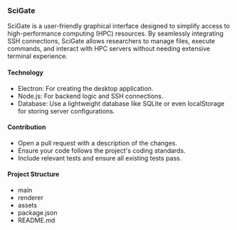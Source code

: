 ### SciGate
SciGate is a user-friendly graphical interface designed to simplify access to high-performance computing (HPC) resources. By seamlessly integrating SSH connections, SciGate allows researchers to manage files, execute commands, and interact with HPC servers without needing extensive terminal experience.

#### Technology
- Electron: For creating the desktop application.
- Node.js: For backend logic and SSH connections.
- Database: Use a lightweight database like SQLite or even localStorage for storing server configurations.

#### Contribution
- Open a pull request with a description of the changes.
- Ensure your code follows the project's coding standards.
- Include relevant tests and ensure all existing tests pass.

#### Project Structure
- main
- renderer
- assets
- package.json
- README.md